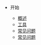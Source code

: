 - 开始

  - [概述](/README.md)
  - [工具](./tools/mac.md)
  - [常见问题](/usualQuestion.md)
  - [常见问题](/todo.md)

